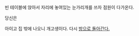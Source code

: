 빈 테이블에 앉아서 자리에 놓여있는 눈가리개를 쓰자 점원이 다가온다.

당신은

아이고 집 밖에 나오니 개고생이다. 다시 [방으로 돌아간다.](../../marshmallow.md) 